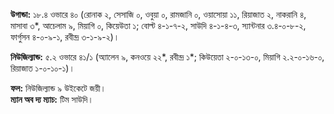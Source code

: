**উগান্ডা:** ১৮.৪ ওভারে ৪০ (রোনাক ২, সেসাজি ০, ওবুয়া ০, রামজানি ০, ওয়াসোয়া ১১, রিয়াজাত ২, নাকরানি ৪, মাসাবা ৩\*, আচেলাম ৯, মিয়াগি ০, কিয়েউতা ১; বোল্ট ৪-১-৭-২, সাউদি ৪-১-৪-৩, স্যান্টনার ৩.৪-০-৮-২, ফার্গুসন ৪-০-৯-১, রবীন্দ্র ৩-১-৯-২)।

**নিউজিল্যান্ড:** ৫.২ ওভারে ৪১/১ (অ্যালেন ৯, কনওয়ে ২২\*, রবীন্দ্র ১\*; কিউয়েতা ২-০-১৩-০, মিয়াগি ২.২-০-১৬-০, রিয়াজাত ১-০-১০-১)।

**ফল:** নিউজিল্যান্ড ৯ উইকেটে জয়ী।  
**ম্যান অব দ্য ম্যাচ:** টিম সাউদি।

